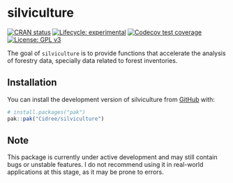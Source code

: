 
# silviculture

<!-- badges: start -->
[![CRAN status](https://www.r-pkg.org/badges/version/silviculture)](https://CRAN.R-project.org/package=silviculture)
[![Lifecycle: experimental](https://img.shields.io/badge/lifecycle-experimental-orange.svg)](https://lifecycle.r-lib.org/articles/stages.html#experimental)
[![Codecov test coverage](https://codecov.io/gh/Cidree/silviculture/graph/badge.svg)](https://app.codecov.io/gh/Cidree/silviculture)
[![License: GPL v3](https://img.shields.io/badge/License-GPLv3-blue.svg)](https://www.gnu.org/licenses/gpl-3.0)
<!-- badges: end -->

The goal of `silviculture` is to provide functions that accelerate the analysis of forestry data, specially data related to forest inventories.

## Installation

You can install the development version of silviculture from [GitHub](https://github.com/) with:

``` r
# install.packages("pak")
pak::pak("Cidree/silviculture")
```

## Note

This package is currently under active development and may still contain bugs or unstable features. I do not recommend using it in real-world applications at this stage, as it may be prone to errors.

